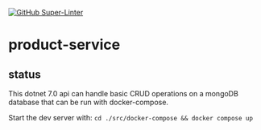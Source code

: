 [![GitHub Super-Linter](https://github.com/boerenboodschap/product-service/actions/workflows/CI-CD.yml/badge.svg)](https://github.com/marketplace/actions/super-linter)

# product-service

## status

This dotnet 7.0 api can handle basic CRUD operations on a mongoDB database that can be run with docker-compose.

Start the dev server with: `cd ./src/docker-compose && docker compose up`
